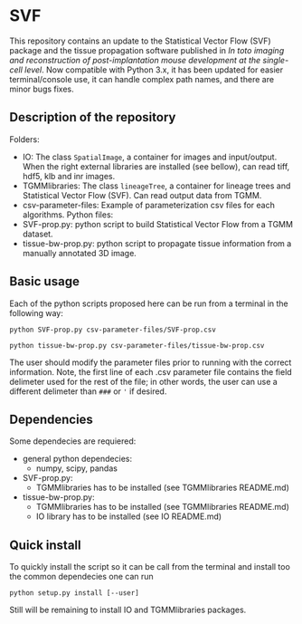 # SVF

This repository contains an update to the Statistical Vector Flow (SVF) package and the tissue propagation software published in *In toto imaging and reconstruction of post-implantation mouse development at the single-cell level*.  Now compatible with Python 3.x, it has been updated for easier terminal/console use, it can handle complex path names, and there are minor bugs fixes.

## Description of the repository
Folders:
  - IO: The class `SpatialImage`, a container for images and input/output. When the right external libraries are installed (see bellow), can read tiff, hdf5, klb and inr images.
  - TGMMlibraries: The class `lineageTree`, a container for lineage trees and Statistical Vector Flow (SVF). Can read output data from TGMM.
  - csv-parameter-files: Example of parameterization csv files for each algorithms.
Python files:
  - SVF-prop.py: python script to build Statistical Vector Flow from a TGMM dataset.
  - tissue-bw-prop.py: python script to propagate tissue information from a manually annotated 3D image.

## Basic usage
Each of the python scripts proposed here can be run from a terminal in the following way:

`python SVF-prop.py csv-parameter-files/SVF-prop.csv`

`python tissue-bw-prop.py csv-parameter-files/tissue-bw-prop.csv`

The user should modify the parameter files prior to running with the correct information.  Note, the first line of each .csv parameter file contains the field delimeter used for the rest of the file; in other words, the user can use a different delimeter than `###` or `'` if desired.

## Dependencies
Some dependecies are requiered:
  - general python dependecies:
    - numpy, scipy, pandas
  - SVF-prop.py:
     - TGMMlibraries has to be installed (see TGMMlibraries README.md)
  - tissue-bw-prop.py:
    - TGMMlibraries has to be installed (see TGMMlibraries README.md)
    - IO library has to be installed (see IO README.md)

## Quick install
To quickly install the script so it can be call from the terminal and install too the common dependecies one can run
```shell
python setup.py install [--user]
```
Still will be remaining to install IO and TGMMlibraries packages.
